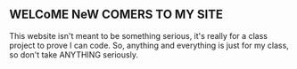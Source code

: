 ## WELCoME NeW COMERS TO MY SITE

This website isn't meant to be something serious, it's really for a class project to prove I can code. So, anything and everything is just for my class, so don't take ANYTHING seriously.


